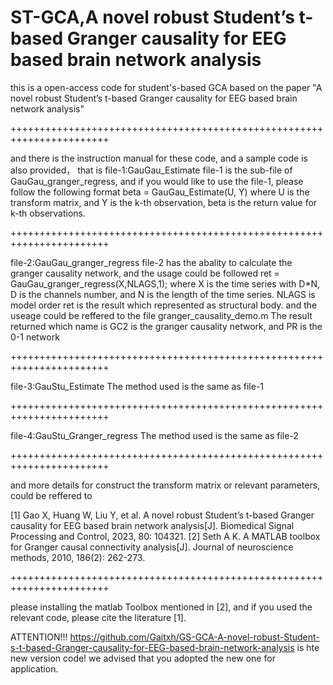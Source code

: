 # ST-GCA,A novel robust Student’s t-based Granger causality for EEG based brain network analysis
this is a open-access code for student's-based GCA based on the paper
"A novel robust Student’s t-based Granger causality for EEG based brain network analysis"


+++++++++++++++++++++++++++++++++++++++++++++++++++++++++++++++++++++++

and there is the instruction manual for these code, and a sample code is also provided， that is
file-1:GauGau_Estimate
file-1 is the sub-file of GauGau_granger_regress, and if you would like to use the file-1, please follow the following format
beta = GauGau_Estimate(U, Y)
where U is the transform matrix, and Y is the k-th observation, beta is the return value for k-th observations. 


+++++++++++++++++++++++++++++++++++++++++++++++++++++++++++++++++++++++

file-2:GauGau_granger_regress
file-2 has the abality to calculate the granger causality network, and the usage could be followed
ret = GauGau_granger_regress(X,NLAGS,1); 
where X is the time series with D*N, D is the channels number, and N is the length of the time series.
NLAGS is model order
ret is the result which represented as structural body.
and the useage could be reffered to the file granger_causality_demo.m
The result returned which name is GC2 is the granger causality network, and PR is the 0-1 network


+++++++++++++++++++++++++++++++++++++++++++++++++++++++++++++++++++++++

file-3:GauStu_Estimate
The method used is the same as file-1


+++++++++++++++++++++++++++++++++++++++++++++++++++++++++++++++++++++++

file-4:GauStu_Granger_regress
The method used is the same as file-2


+++++++++++++++++++++++++++++++++++++++++++++++++++++++++++++++++++++++

and more details for construct the transform matrix or relevant parameters, could be reffered to

[1] Gao X, Huang W, Liu Y, et al. A novel robust Student’s t-based Granger causality for EEG based brain network analysis[J]. Biomedical Signal Processing and Control, 2023, 80: 104321.
[2] Seth A K. A MATLAB toolbox for Granger causal connectivity analysis[J]. Journal of neuroscience methods, 2010, 186(2): 262-273.


+++++++++++++++++++++++++++++++++++++++++++++++++++++++++++++++++++++++

please installing the matlab Toolbox mentioned in [2], and if you used the relevant code, please cite the literature [1].


ATTENTION!!! https://github.com/Gaitxh/GS-GCA-A-novel-robust-Student-s-t-based-Granger-causality-for-EEG-based-brain-network-analysis is hte new version code! we advised that you adopted the new one for application.
